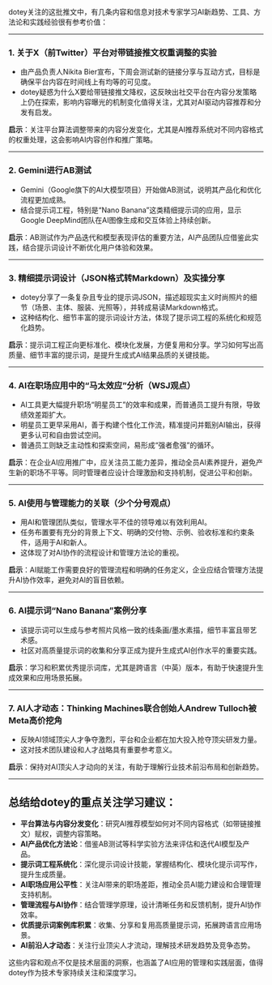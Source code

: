 dotey关注的这批推文中，有几条内容和信息对技术专家学习AI新趋势、工具、方法论和实践经验很有参考价值：

---

### 1. 关于X（前Twitter）平台对带链接推文权重调整的实验  
- 由产品负责人Nikita Bier宣布，下周会测试新的链接分享与互动方式，目标是确保平台内容在时间线上有均等的可见度。  
- dotey疑惑为什么X要给带链接推文降权，这反映出社交平台在内容分发策略上仍在探索，影响内容曝光的机制变化值得关注，尤其对AI驱动内容推荐和分发有启发。  

**启示**：关注平台算法调整带来的内容分发变化，尤其是AI推荐系统对不同内容格式的权重处理，这会影响AI内容创作和推广策略。

---

### 2. Gemini进行AB测试  
- Gemini（Google旗下的AI大模型项目）开始做AB测试，说明其产品化和优化流程更加成熟。  
- 结合提示词工程，特别是“Nano Banana”这类精细提示词的应用，显示Google DeepMind团队在AI图像生成和交互体验上持续创新。  

**启示**：AB测试作为产品迭代和模型表现评估的重要方法，AI产品团队应借鉴此实践，结合提示词设计不断优化用户体验和效果。

---

### 3. 精细提示词设计（JSON格式转Markdown）及实操分享  
- dotey分享了一条复杂且专业的提示词JSON，描述超现实主义时尚照片的细节（场景、主体、服装、光照等），并转成易读Markdown格式。  
- 这种结构化、细节丰富的提示词设计方法，体现了提示词工程的系统化和规范化趋势。  

**启示**：提示词工程正向更标准化、模块化发展，方便复用和分享。学习如何写出高质量、细节丰富的提示词，是提升生成式AI结果品质的关键技能。

---

### 4. AI在职场应用中的“马太效应”分析（WSJ观点）  
- AI工具更大幅提升职场“明星员工”的效率和成果，而普通员工提升有限，导致绩效差距扩大。  
- 明星员工更早采用AI，善于构建个性化工作流，精准提问并甄别AI输出，获得更多认可和自由尝试空间。  
- 普通员工则缺乏主动性和探索空间，易形成“强者愈强”的循环。  

**启示**：在企业AI应用推广中，应关注员工能力差异，推动全员AI素养提升，避免产生新的职场不平等。同时管理者应设计合理激励和支持机制，促进公平和创新。

---

### 5. AI使用与管理能力的关联（少个分号观点）  
- 用AI和管理团队类似，管理水平不佳的领导难以有效利用AI。  
- 任务布置要有充分的背景上下文、明确的交付物、示例、验收标准和约束条件，适用于AI和新人。  
- 这体现了对AI协作的流程设计和管理方法论的重视。  

**启示**：AI赋能工作需要良好的管理流程和明确的任务定义，企业应结合管理方法提升AI协作效率，避免对AI的盲目依赖。

---

### 6. AI提示词“Nano Banana”案例分享  
- 该提示词可以生成与参考照片风格一致的线条画/墨水素描，细节丰富且带艺术感。  
- 社区对高质量提示词的收集和分享正成为提升生成式AI创作水平的重要实践。  

**启示**：学习和积累优秀提示词库，尤其是跨语言（中英）版本，有助于快速提升生成效果和应用场景拓展。

---

### 7. AI人才动态：Thinking Machines联合创始人Andrew Tulloch被Meta高价挖角  
- 反映AI领域顶尖人才争夺激烈，平台和企业都在加大投入抢夺顶尖研发力量。  
- 这对技术团队建设和人才战略具有重要参考意义。  

**启示**：保持对AI顶尖人才动向的关注，有助于理解行业技术前沿布局和创新趋势。

---

## 总结给dotey的重点关注学习建议：

- **平台算法与内容分发变化**：研究AI推荐模型如何对不同内容格式（如带链接推文）赋权，调整内容策略。  
- **AI产品优化方法论**：借鉴AB测试等科学实验方法来评估和迭代AI模型及产品。  
- **提示词工程系统化**：深化提示词设计技能，掌握结构化、模块化提示词写作，提升生成质量。  
- **AI职场应用公平性**：关注AI带来的职场差距，推动全员AI能力建设和合理管理支持机制。  
- **管理流程与AI协作**：结合管理学原理，设计清晰任务和反馈机制，提升AI协作效率。  
- **优质提示词案例库积累**：收集、分享和复用高质量提示词，拓展跨语言应用场景。  
- **AI前沿人才动态**：关注行业顶尖人才流动，理解技术研发趋势及竞争态势。

这些内容和观点不仅是技术层面的洞察，也涵盖了AI应用的管理和实践层面，值得dotey作为技术专家持续关注和深度学习。